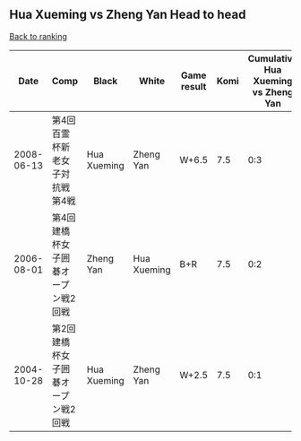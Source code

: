 ## Hua Xueming vs Zheng Yan Head to head

[Back to ranking](../../index.md)




| **Date** | **Comp** | **Black** | **White** | **Game result** | **Komi** | **Cumulative Hua Xueming vs Zheng Yan** | **Hua Xueming streak** | **Zheng Yan streak** | 
| --- | --- | --- | --- | --- | --- | --- | --- | --- |
| 2008-06-13 | 第4回百霊杯新老女子対抗戦第4戦 | Hua Xueming | Zheng Yan | W+6.5 | 7.5 | 0:3 | 0 | 3 | 
| 2006-08-01 | 第4回建橋杯女子囲碁オープン戦2回戦 | Zheng Yan | Hua Xueming | B+R | 7.5 | 0:2 | 0 | 2 | 
| 2004-10-28 | 第2回建橋杯女子囲碁オープン戦2回戦 | Hua Xueming | Zheng Yan | W+2.5 | 7.5 | 0:1 | 0 | 1 |




